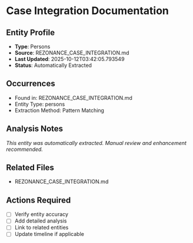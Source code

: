 # Case Integration Documentation

## Entity Profile
- **Type**: Persons
- **Source**: REZONANCE_CASE_INTEGRATION.md
- **Last Updated**: 2025-10-12T03:42:05.793549
- **Status**: Automatically Extracted

## Occurrences
- Found in: REZONANCE_CASE_INTEGRATION.md
- Entity Type: persons
- Extraction Method: Pattern Matching

## Analysis Notes
*This entity was automatically extracted. Manual review and enhancement recommended.*

## Related Files
- REZONANCE_CASE_INTEGRATION.md

## Actions Required
- [ ] Verify entity accuracy
- [ ] Add detailed analysis
- [ ] Link to related entities
- [ ] Update timeline if applicable
